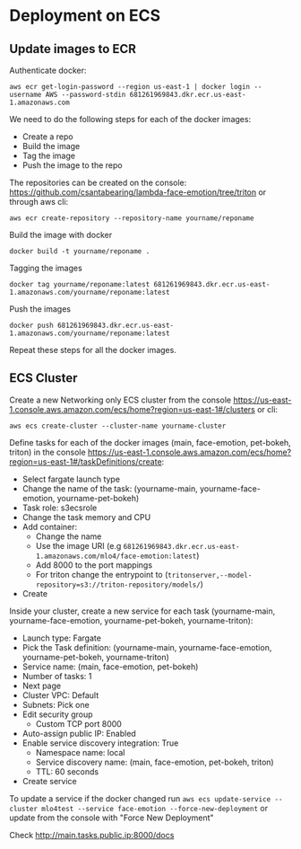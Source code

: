 # Deployment on ECS

## Update images to ECR

Authenticate docker:

```
aws ecr get-login-password --region us-east-1 | docker login --username AWS --password-stdin 681261969843.dkr.ecr.us-east-1.amazonaws.com
```

We need to do the following steps for each of the docker images:

- Create a repo
- Build the image
- Tag the image
- Push the image to the repo

The repositories can be created on the console: <https://github.com/csantabearing/lambda-face-emotion/tree/triton>  or through aws cli:

```
aws ecr create-repository --repository-name yourname/reponame
```

Build the image with docker

```
docker build -t yourname/reponame .
```

Tagging the images

```
docker tag yourname/reponame:latest 681261969843.dkr.ecr.us-east-1.amazonaws.com/yourname/reponame:latest
```

Push the images

```
docker push 681261969843.dkr.ecr.us-east-1.amazonaws.com/yourname/reponame:latest
```

Repeat these steps for all the docker images.

## ECS Cluster

Create a new Networking only ECS cluster from the console <https://us-east-1.console.aws.amazon.com/ecs/home?region=us-east-1#/clusters> or cli:

```
aws ecs create-cluster --cluster-name yourname-cluster
```

Define tasks for each of the docker images (main, face-emotion, pet-bokeh, triton) in the console <https://us-east-1.console.aws.amazon.com/ecs/home?region=us-east-1#/taskDefinitions/create>:

- Select fargate launch type
- Change the name of the task: (yourname-main, yourname-face-emotion, yourname-pet-bokeh)
- Task role: s3ecsrole
- Change the task memory and CPU
- Add container:
  - Change the name
  - Use the image URI (e.g `681261969843.dkr.ecr.us-east-1.amazonaws.com/mlo4/face-emotion:latest`)
  - Add 8000 to the port mappings
  - For triton change the entrypoint to (`tritonserver,--model-repository=s3://triton-repository/models/`)
- Create

Inside your cluster, create a new service for each task (yourname-main, yourname-face-emotion, yourname-pet-bokeh, yourname-triton):

- Launch type: Fargate
- Pick the Task definition: (yourname-main, yourname-face-emotion, yourname-pet-bokeh, yourname-triton)
- Service name: (main, face-emotion, pet-bokeh)
- Number of tasks: 1
- Next page
- Cluster VPC: Default
- Subnets: Pick one
- Edit security group
  - Custom TCP port 8000
- Auto-assign public IP: Enabled
- Enable service discovery integration: True
  - Namespace name: local
  - Service discovery name: (main, face-emotion, pet-bokeh, triton)
  - TTL: 60 seconds
- Create service

To update a service if the docker changed run `aws ecs update-service --cluster mlo4test --service face-emotion --force-new-deployment` or update from the console with "Force New Deployment"

Check <http://main.tasks.public.ip:8000/docs>
